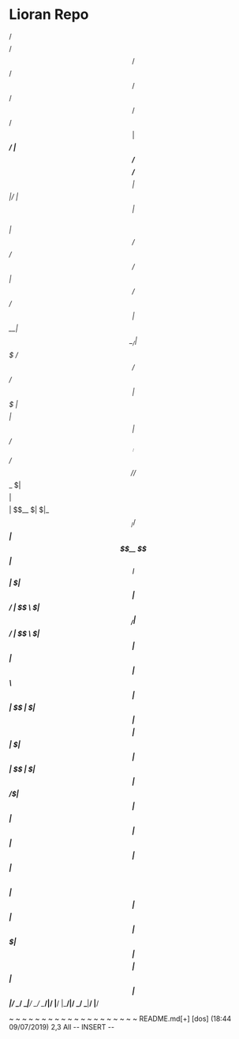 # Lioran Repo

 /$$$$$$$$               /$$                       /$$$$$$  /$$$$$$        /$$      /$$  /$$             /$$      
| $$_____/              | $$                      /$$__  $$/$$__  $$      | $$     |__/ | $$            | $$      
| $$   /$$   /$$ /$$$$$$| $$   /$$        /$$$$$$| $$  \__| $$  \__/      | $$$$$$$ /$$/$$$$$$   /$$$$$$| $$$$$$$ 
| $$$$| $$  | $$/$$_____| $$  /$$/       /$$__  $| $$$$   | $$$$          | $$__  $| $|_  $$_/  /$$_____| $$__  $$
| $$__| $$  | $| $$     | $$$$$$/       | $$  \ $| $$_/   | $$_/          | $$  \ $| $$ | $$   | $$     | $$  \ $$
| $$  | $$  | $| $$     | $$_  $$       | $$  | $| $$     | $$            | $$  | $| $$ | $$ /$| $$     | $$  | $$
| $$  |  $$$$$$|  $$$$$$| $$ \  $$      |  $$$$$$| $$     | $$            | $$$$$$$| $$ |  $$$$|  $$$$$$| $$  | $$
|__/   \______/ \_______|__/  \__/       \______/|__/     |__/            |_______/|__/  \___/  \_______|__/  |__/
                                                                                                                  
                                                                                                                  
                                                                                                                  
~
~
~
~
~
~
~
~
~
~
~
~
~
~
~
~
~
~
~
~
README.md[+] [dos] (18:44 09/07/2019)                                    2,3 All
-- INSERT --

